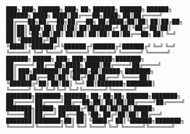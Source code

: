 
███╗   ███╗ ██████╗ ███╗   ██╗ ██████╗  ██████╗ ██████╗ ██████╗ 
████╗ ████║██╔═══██╗████╗  ██║██╔════╝ ██╔═══██╗██╔══██╗██╔══██╗
██╔████╔██║██║   ██║██╔██╗ ██║██║  ███╗██║   ██║██║  ██║██████╔╝
██║╚██╔╝██║██║   ██║██║╚██╗██║██║   ██║██║   ██║██║  ██║██╔══██╗
██║ ╚═╝ ██║╚██████╔╝██║ ╚████║╚██████╔╝╚██████╔╝██████╔╝██████╔╝
╚═╝     ╚═╝ ╚═════╝ ╚═╝  ╚═══╝ ╚═════╝  ╚═════╝ ╚═════╝ ╚═════╝ 
 ██████╗  █████╗ ███╗   ███╗███████╗███████╗                    
██╔════╝ ██╔══██╗████╗ ████║██╔════╝██╔════╝                    
██║  ███╗███████║██╔████╔██║█████╗  ███████╗                    
██║   ██║██╔══██║██║╚██╔╝██║██╔══╝  ╚════██║                    
╚██████╔╝██║  ██║██║ ╚═╝ ██║███████╗███████║                    
 ╚═════╝ ╚═╝  ╚═╝╚═╝     ╚═╝╚══════╝╚══════╝                    
███████╗███████╗██████╗ ██╗   ██╗██╗ ██████╗███████╗            
██╔════╝██╔════╝██╔══██╗██║   ██║██║██╔════╝██╔════╝            
███████╗█████╗  ██████╔╝██║   ██║██║██║     █████╗              
╚════██║██╔══╝  ██╔══██╗╚██╗ ██╔╝██║██║     ██╔══╝              
███████║███████╗██║  ██║ ╚████╔╝ ██║╚██████╗███████╗            
╚══════╝╚══════╝╚═╝  ╚═╝  ╚═══╝  ╚═╝ ╚═════╝╚══════╝            
                                                                


